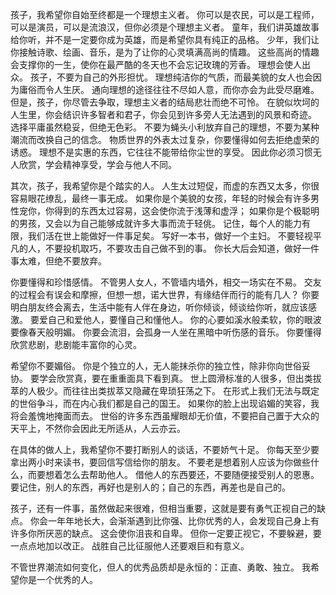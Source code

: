 孩子，我希望你自始至终都是一个理想主义者。
你可以是农民，可以是工程师，可以是演员，可以是流浪汉，但你必须是个理想主义者。
童年，我们讲英雄故事给你听，并不是一定要你成为英雄，而是希望你具有纯正的品格。
少年，我们让你接触诗歌、绘画、音乐，是为了让你的心灵填满高尚的情趣。
这些高尚的情趣会支撑你的一生，使你在最严酷的冬天也不会忘记玫瑰的芳香。
理想会使人出众。
孩子，不要为自己的外形担忧。
理想纯洁你的气质，而最美貌的女人也会因为庸俗而令人生厌。
通向理想的途径往往不尽如人意，而你亦会为此受尽磨难。
但是，孩子，你尽管去争取，理想主义者的结局悲壮而绝不可怜。
在貌似坎坷的人生里，你会结识许多智者和君子，你会见到许多旁人无法遇到的风景和奇迹。
选择平庸虽然稳妥，但绝无色彩。
不要为蝇头小利放弃自己的理想，不要为某种潮流而改换自己的信念。
物质世界的外表太过复杂，你要懂得如何去拒绝虚荣的诱惑。
理想不是实惠的东西，它往往不能带给你尘世的享受。
因此你必须习惯无人欣赏，学会精神享受，学会与他人不同。

其次，孩子，我希望你是个踏实的人。
人生太过短促，而虚的东西又太多，你很容易眼花缭乱，最终一事无成。
如果你是个美貌的女孩，年轻的时候会有许多男性宠你，你得到的东西太过容易，这会使你流于浅薄和虚浮；
如果你是个极聪明的男孩，又会以为自己能够成就许多大事而流于轻佻。
记住，每个人的能力有限，我们活在世上能做好一件事足矣。
写好一本书，做好一个主妇。
不要轻视平凡的人，不要投机取巧，不要攻击自己做不到的事。
你长大后会知道，做好一件事太难，但绝不要放弃。

你要懂得和珍惜感情。
不管男人女人，不管墙内墙外，相交一场实在不易。
交友的过程会有误会和摩擦，但想一想，诺大世界，有缘结伴而行的能有几人？
你要明白朋友终会离去，生活中能有人伴在身边，听你倾谈，倾谈给你听，就应该感激。
要爱自己和爱他人，要懂自己和懂他人。
你的心要如溪水般柔软，你的眼波要像春天般明媚。
你要会流泪，会孤身一人坐在黑暗中听伤感的音乐。
你要懂得欣赏悲剧，悲剧能丰富你的心灵。

希望你不要媚俗。
你是个独立的人，无人能抹杀你的独立性，除非你向世俗妥协。
要学会欣赏真，要在重重面具下看到真。
世上圆滑标准的人很多，但出类拔萃的人极少。而往往出类拔萃又隐藏在卑琐狂荡之下。
在形式上我们无法与既定的世俗争斗，而在内心我们都是自己的国王。
如果你的脸上出现谄媚的笑容，我将会羞愧地掩面而去。
世俗的许多东西虽耀眼却无价值，不要把自己置于大众的天平上，不然你会因此无所适从，人云亦云。

在具体的做人上，我希望你不要打断别人的谈话，不要娇气十足。
你每天至少要拿出两小时来读书，要回信写信给你的朋友。
不要老是想着别人应该为你做些什么，而要想着怎么去帮助他人。
借他人的东西要还，不要随便接受别人的恩惠。
要记住，别人的东西，再好也是别人的；自己的东西，再差也是自己的。

孩子，还有一件事，虽然做起来很难，但相当重要，这就是要有勇气正视自己的缺点。
你会一年年地长大，会渐渐遇到比你强、比你优秀的人，会发现自己身上有许多你所厌恶的缺点。
这会使你沮丧和自卑。
但你一定要正视它，不要躲避，要一点点地加以改正。
战胜自己比征服他人还要艰巨和有意义。

不管世界潮流如何变化，但人的优秀品质却是永恒的：正直、勇敢、独立。
我希望你是一个优秀的人。